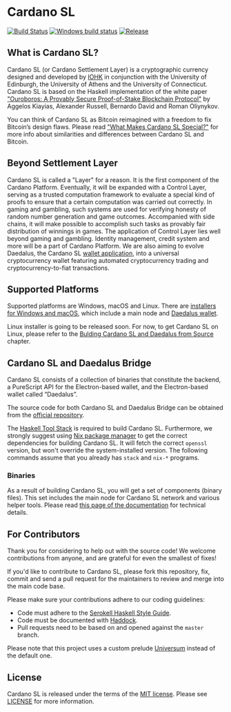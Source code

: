 <!-- THIS IS AUTOGENERATED FILE. DO NOT CHANGE IT MANUALLY! -->

# Cardano SL

[![Build Status](https://travis-ci.org/input-output-hk/cardano-sl.svg)](https://travis-ci.org/input-output-hk/cardano-sl)
[![Windows build status](https://ci.appveyor.com/api/projects/status/github/input-output-hk/cardano-sl?branch=master&svg=true)](https://ci.appveyor.com/project/jagajaga/cardano-sl)
[![Release](https://img.shields.io/github/release/input-output-hk/cardano-sl.svg)](https://github.com/input-output-hk/cardano-sl/releases)

<!-- CARDANO_SL_README_BEGIN_1 -->
## What is Cardano SL?

Cardano SL (or Cardano Settlement Layer) is a cryptographic currency designed
and developed by [IOHK](https://iohk.io/team) in conjunction with the University
of Edinburgh, the University of Athens and the University of Connecticut. Cardano
SL is based on the Haskell implementation of the white paper
["Ouroboros: A Provably Secure Proof-of-Stake Blockchain Protocol"](https://iohk.io/research/papers/#9BKRHCSI)
by Aggelos Kiayias, Alexander Russell, Bernardo David and Roman Oliynykov.

You can think of Cardano SL as Bitcoin reimagined with a freedom to fix Bitcoin’s
design flaws. Please read ["What Makes Cardano SL Special?"](https://cardanodocs.com/introduction/#what-makes-cardano-sl-special)
for more info about similarities and differences between Cardano SL and Bitcoin.
<!-- CARDANO_SL_README_END_1 -->
<!-- CARDANO_SL_README_BEGIN_2 -->
## Beyond Settlement Layer

Cardano SL is called a "Layer" for a reason. It is the first component of
the Cardano Platform. Eventually, it will be expanded with a Control Layer,
serving as a trusted computation framework to evaluate a special
kind of proofs to ensure that a certain computation was carried out
correctly. In gaming and gambling, such systems are used for
verifying honesty of random number generation and game
outcomes. Accompanied with side chains, it will make possible to accomplish
such tasks as provably fair distribution of winnings in games. The
application of Control Layer lies well beyond gaming and gambling. Identity
management, credit system and more will be a part of Cardano Platform.
We are also aiming to evolve Daedalus, the Cardano SL [wallet application](https://github.com/input-output-hk/daedalus),
into a universal cryptocurrency wallet featuring automated
cryptocurrency trading and cryptocurrency-to-fiat transactions.
<!-- CARDANO_SL_README_END_2 -->
<!-- CARDANO_SL_README_BEGIN_3 -->
## Supported Platforms

Supported platforms are Windows, macOS and Linux. There are
[installers for Windows and macOS](https://daedaluswallet.io/#download),
which include a main node and [Daedalus wallet](https://github.com/input-output-hk/daedalus).

Linux installer is going to be released soon. For now, to
get Cardano SL on Linux, please refer to the [Bulding Cardano SL and Daedalus from
Source](https://cardanodocs.com/for-contributors/building-from-source) chapter.
<!-- CARDANO_SL_README_END_3 -->
<!-- CARDANO_SL_README_BEGIN_4 -->
## Cardano SL and Daedalus Bridge

Cardano SL consists of a collection of binaries that constitute
the backend, a PureScript API for the Electron-based wallet, and the
Electron-based wallet called “Daedalus”.

The source code for both Cardano SL and Daedalus Bridge can be obtained
from the [official repository](https://github.com/input-output-hk/cardano-sl).

The [Haskell Tool Stack](https://haskellstack.org) is required to build Cardano SL. Furthermore, we strongly suggest using [Nix package manager](https://nixos.org/nix/download.html) to get the correct dependencies for building Cardano SL. It will fetch the correct `openssl` version, but won't override the system-installed version. The following commands assume that you already has `stack` and `nix-*` programs.

### Binaries

As a result of building Cardano SL, you will get a set of components (binary files). This set includes the main node for Cardano SL network and various helper tools. Please read [this page of the documentation](https://cardanodocs.com/technical/cli-options/) for technical details.
<!-- CARDANO_SL_README_END_4 -->
<!-- CARDANO_SL_README_BEGIN_5 -->
## For Contributors

Thank you for considering to help out with the source code! We welcome contributions from anyone, and are grateful for even the smallest of fixes!

If you'd like to contribute to Cardano SL, please fork this repository, fix, commit and send a pull request for the maintainers to review and merge into the main code base.

Please make sure your contributions adhere to our coding guidelines:

* Code must adhere to the [Serokell Haskell Style Guide](https://github.com/serokell/serokell-util/blob/master/serokell-style.md).
* Code must be documented with [Haddock](https://www.haskell.org/haddock/doc/html/index.html).
* Pull requests need to be based on and opened against the `master` branch.

Please note that this project uses a custom prelude [Universum](https://github.com/serokell/universum) instead of the default one.

## License

Cardano SL is released under the terms of the [MIT license](https://opensource.org/licenses/MIT). Please see [LICENSE](https://github.com/input-output-hk/cardano-sl/blob/master/LICENSE) for more information.
<!-- CARDANO_SL_README_END_5 -->
